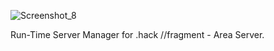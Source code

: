 ![Screenshot_8](https://github.com/user-attachments/assets/38379488-7115-49b9-babb-f39a19063743)

Run-Time Server Manager for .hack //fragment - Area Server.
